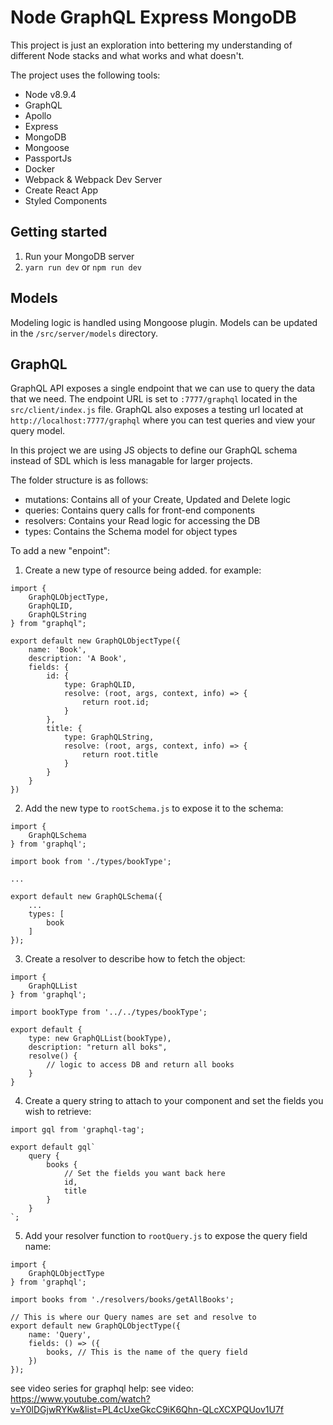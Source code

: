 # Node GraphQL Express MongoDB
This project is just an exploration into bettering my understanding of different Node stacks and what works and what doesn't.

The project uses the following tools:
- Node v8.9.4
- GraphQL
- Apollo
- Express
- MongoDB
- Mongoose
- PassportJs
- Docker
- Webpack & Webpack Dev Server
- Create React App
- Styled Components

## Getting started
1. Run your MongoDB server
2. ```yarn run dev``` or ```npm run dev```

## Models
Modeling logic is handled using Mongoose plugin. Models can be updated in the ```/src/server/models``` directory.

## GraphQL
GraphQL API exposes a single endpoint that we can use to query the data that we need. The endpoint URL is set to ```:7777/graphql``` located in the ```src/client/index.js``` file. GraphQL also exposes a testing url located at ```http://localhost:7777/graphql``` where you can test queries and view your query model.

In this project we are using JS objects to define our GraphQL schema instead of SDL which is less managable for larger projects.

The folder structure is as follows:
- mutations: Contains all of your Create, Updated and Delete logic
- queries: Contains query calls for front-end components
- resolvers: Contains your Read logic for accessing the DB
- types: Contains the Schema model for object types

To add a new "enpoint":
1. Create a new type of resource being added. for example:
```
import {
	GraphQLObjectType,
	GraphQLID,
	GraphQLString
} from "graphql";

export default new GraphQLObjectType({
	name: 'Book',
	description: 'A Book',
	fields: {
		id: {
			type: GraphQLID,
			resolve: (root, args, context, info) => {
				return root.id;
			}
		},
		title: {
			type: GraphQLString,
			resolve: (root, args, context, info) => {
				return root.title
			}
		}
	}
})
```
2. Add the new type to ```rootSchema.js``` to expose it to the schema:
```
import {
	GraphQLSchema
} from 'graphql';

import book from './types/bookType';

...

export default new GraphQLSchema({
	...
	types: [
		book
	]
});
```
3. Create a resolver to describe how to fetch the object:
```
import {
	GraphQLList
} from 'graphql';

import bookType from '../../types/bookType';

export default {
	type: new GraphQLList(bookType),
	description: "return all boks",
	resolve() {
		// logic to access DB and return all books
	}
}
```
4. Create a query string to attach to your component and set the fields you wish to retrieve:
```
import gql from 'graphql-tag';

export default gql`
    query {
        books {
            // Set the fields you want back here
            id,
            title
        }
    }
`;
```
5. Add your resolver function to ```rootQuery.js``` to expose the query field name:
```
import {
	GraphQLObjectType
} from 'graphql';

import books from './resolvers/books/getAllBooks';

// This is where our Query names are set and resolve to
export default new GraphQLObjectType({
	name: 'Query',
	fields: () => ({
		books, // This is the name of the query field
	})
});
```
see video series for graphql help: see video: https://www.youtube.com/watch?v=Y0lDGjwRYKw&list=PL4cUxeGkcC9iK6Qhn-QLcXCXPQUov1U7f